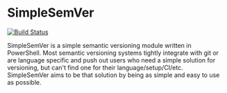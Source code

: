 # SimpleSemVer
[![Build Status](https://dev.azure.com/RequiemLabs/SimpleSemVer/_apis/build/status/SimpleSemVer?branchName=features%2FReadme)](https://dev.azure.com/RequiemLabs/SimpleSemVer/_build/latest?definitionId=6&branchName=features%2FReadme)

SimpleSemVer is a simple semantic versioning module written in PowerShell. Most semantic versioning systems tightly integrate with git or are language specific 
and push out users who need a simple solution for versioning, but can't find one for their language/setup/CI/etc. SimpleSemVer aims to be that solution by being as
simple and easy to use as possible.
